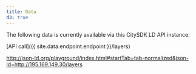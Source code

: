 ```yaml
---
title: Data
d3: true
---
```


The following data is currently available via this CitySDK LD API instance:

[API call]({{ site.data.endpoint.endpoint }}/layers)

http://json-ld.org/playground/index.html#startTab=tab-normalized&json-ld=http://195.169.149.30/layers

<ul id="layers"></ul>
<script>

  var rows = {
    "description": "Description",
    "category": "Category",
    "organization": "Organization",
    "data_sources": "Data sources"
  };

  d3.json("{{ site.data.endpoint.endpoint }}/layers?per_page=999", function(data) {
    if (data.features.length) {
      var li = d3.select("#layers").selectAll("li")
          .data(data.features)
        .enter().append("li");
          //.sort(function(a, b) { return a.name > b.name; });

      li.append("h4")
        .html(function(d) { return d.properties.name ;})

      li.append("a")
        .attr('class', 'sample-url')
        .html('Show data on map')
        .attr('href', function(d) {
          var sample_url = 'layers/' + d.properties.name + '/objects?per_page=25';
          if (d.sample_url) {
            sample_url = d.sample_url;
          }
          return '{{ site.baseurl }}/map-viewer/#' + sample_url;
        });

      li.append("a")
        .attr('class', 'sample-url')
        .html('RDF triples on JSON-LD Playground')
        .attr('href', function(d) {
          return '{{ site.data.endpoint.jsonldplaygr }}{{ site.data.endpoint.endpoint }}layers/' + d.properties.name;
        });



      var table = li.append("table").attr("class", "green-table");

      var tr = table.append("tr")
      tr.append("td").html('Layer name');
      tr.append("td").html(function(d) { return d.properties.name; });

      Object.keys(rows).forEach(function(k) {
        var tr = table.append("tr")
        tr.append("td").html(rows[k] + ":");
        tr.append("td").html(function(d) { return d.properties[k]; });
      });

    }
  });
</script>
